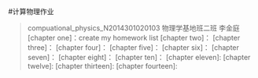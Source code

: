 #计算物理作业 
>compuational_physics_N2014301020103
>物理学基地班二班
>李金庭
[chapter one]：create my homework list
[chapter two]：
[chapter three]：
[chapter four]：
[chapter five]：
[chapter six]：
[chapter seven]：
[chapter eight]：
[chapter ten]：
[chapter eleven]:
[chapter twelve]:
[chapter thirteen]:
[chapter fourteen]:

